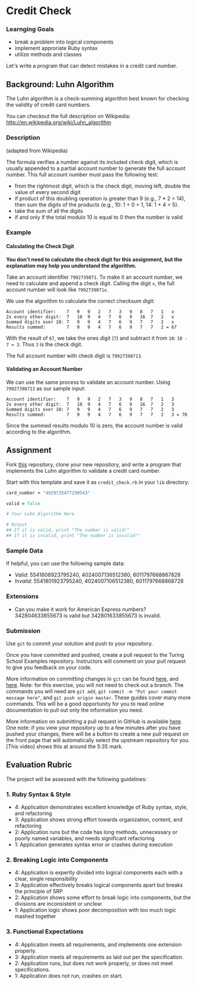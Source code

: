 # Credit Check

### Learnging Goals 
* break a problem into logical components 
* implement approriate Ruby syntax
* utilize methods and classes 

Let's write a program that can detect mistakes in a credit card number.

## Background: Luhn Algorithm

The Luhn algorithm is a check-summing algorithm best known for checking the validity of credit card numbers.

You can checkout the full description on Wikipedia: http://en.wikipedia.org/wiki/Luhn_algorithm

### Description

(adapted from Wikipedia)

The formula verifies a number against its included check digit, which is usually appended to a partial account number to generate the full account number. This full account number must pass the following test:

* from the rightmost digit, which is the check digit, moving left, double the value of every second digit
* if product of this doubling operation is greater than 9 (e.g., 7 * 2 = 14), then sum the digits of the products (e.g., 10: 1 + 0 = 1, 14: 1 + 4 = 5).
* take the sum of all the digits
* if and only if the total modulo 10 is equal to 0 then the number is valid

### Example

#### Calculating the Check Digit

**You don't need to calculate the check digit for this assignment, but the explanation may help you understand the algorithm.**

Take an account identifier `7992739871`. To make it an account number, we need to calculate and append a check digit. Calling the digit `x`, the full account number will look like `7992739871x`.

We use the algorithm to calculate the correct checksum digit:

```
Account identifier:    7   9   9   2   7   3   9   8   7   1   x
2x every other digit:  7   18  9   4   7   6   9   16  7   2   x
Summed digits over 10: 7   9   9   4   7   6   9   7   7   2   x
Results summed:        7   9   9   4   7   6   9   7   7   2 = 67
```

With the result of `67`, we take the ones digit (`7`) and subtract it from `10`: `10 - 7 = 3`. Thus `3` is the check digit.

The full account number with check digit is `79927398713`.

#### Validating an Account Number

We can use the same process to validate an account number. Using `79927398713` as our sample input:

```
Account identifier:    7   9   9   2   7   3   9   8   7   1   3
2x every other digit:  7   18  9   4   7   6   9   16  7   2   3
Summed digits over 10: 7   9   9   4   7   6   9   7   7   2   3
Results summed:        7   9   9   4   7   6   9   7   7   2   3 = 70
```

Since the summed results modulo 10 is zero, the account number is valid according to the algorithm.

## Assignment

Fork [this](https://github.com/turingschool-examples/credit_check) repository, clone your new repository, and write a program that implements the Luhn algorithm to validate a credit card number.

Start with this template and save it as `credit_check.rb` in your `lib` directory:

```ruby
card_number = "4929735477250543"

valid = false

# Your Luhn Algorithm Here

# Output
## If it is valid, print "The number is valid!"
## If it is invalid, print "The number is invalid!"
```

### Sample Data

If helpful, you can use the following sample data:

* *Valid*: 5541808923795240, 4024007136512380, 6011797668867828
* *Invalid*: 5541801923795240, 4024007106512380, 6011797668868728

### Extensions

* Can you make it work for American Express numbers? 342804633855673 is valid but 342801633855673 is invalid.

### Submission

Use `git` to commit your solution and push to your repository.

Once you have committed and pushed, create a pull request to the Turing School Examples repository. Instructors will comment on your pull request to give you feedback on your code.

More information on committing changes in `git` can be found [here](http://dont-be-afraid-to-commit.readthedocs.io/en/latest/git/commandlinegit.html), and [here](http://gitref.org/basic/). Note: for this exercise, you will not need to check out a branch. The commands you will need are `git add`, `git commit -m "Put your commit message here"`, and `git push origin master`. These guides cover many more commands. This will be a good opportunity for you to read online documentation to pull out only the information you need.

More information on submitting a pull request in GitHub is available [here](https://help.github.com/articles/creating-a-pull-request-from-a-fork/). One note: if you view your repository up to a few minutes after you have pushed your changes, there will be a button to create a new pull request on the front page that will automatically select the upstream repository for you. [This video] shows this at around the 5:35 mark.

## Evaluation Rubric

The project will be assessed with the following guidelines:

### 1. Ruby Syntax & Style

* 4:  Application demonstrates excellent knowledge of Ruby syntax, style, and refactoring
* 3:  Application shows strong effort towards organization, content, and refactoring
* 2:  Application runs but the code has long methods, unnecessary or poorly named variables, and needs significant refactoring
* 1:  Application generates syntax error or crashes during execution

### 2. Breaking Logic into Components

* 4: Application is expertly divided into logical components each with a clear, single responsibility
* 3: Application effectively breaks logical components apart but breaks the principle of SRP
* 2: Application shows some effort to break logic into components, but the divisions are inconsistent or unclear
* 1: Application logic shows poor decomposition with too much logic mashed together

### 3. Functional Expectations

* 4: Application meets all requirements, and implements one extension properly.
* 3: Application meets all requirements as laid out per the specification.
* 2: Application runs, but does not work properly, or does not meet specifications.
* 1: Application does not run, crashes on start.
